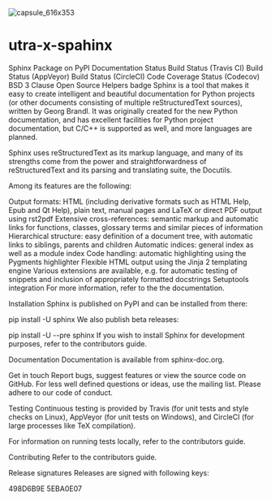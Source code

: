 ![capsule_616x353](https://user-images.githubusercontent.com/87700009/133917273-c15871a0-7321-4a17-9983-e7fe239b6ed1.jpg)
# utra-x-spahinx
Sphinx
Package on PyPI Documentation Status Build Status (Travis CI) Build Status (AppVeyor) Build Status (CircleCI) Code Coverage Status (Codecov) BSD 3 Clause Open Source Helpers badge
Sphinx is a tool that makes it easy to create intelligent and beautiful documentation for Python projects (or other documents consisting of multiple reStructuredText sources), written by Georg Brandl. It was originally created for the new Python documentation, and has excellent facilities for Python project documentation, but C/C++ is supported as well, and more languages are planned.

Sphinx uses reStructuredText as its markup language, and many of its strengths come from the power and straightforwardness of reStructuredText and its parsing and translating suite, the Docutils.

Among its features are the following:

Output formats: HTML (including derivative formats such as HTML Help, Epub and Qt Help), plain text, manual pages and LaTeX or direct PDF output using rst2pdf
Extensive cross-references: semantic markup and automatic links for functions, classes, glossary terms and similar pieces of information
Hierarchical structure: easy definition of a document tree, with automatic links to siblings, parents and children
Automatic indices: general index as well as a module index
Code handling: automatic highlighting using the Pygments highlighter
Flexible HTML output using the Jinja 2 templating engine
Various extensions are available, e.g. for automatic testing of snippets and inclusion of appropriately formatted docstrings
Setuptools integration
For more information, refer to the the documentation.

Installation
Sphinx is published on PyPI and can be installed from there:

pip install -U sphinx
We also publish beta releases:

pip install -U --pre sphinx
If you wish to install Sphinx for development purposes, refer to the contributors guide.

Documentation
Documentation is available from sphinx-doc.org.

Get in touch
Report bugs, suggest features or view the source code on GitHub.
For less well defined questions or ideas, use the mailing list.
Please adhere to our code of conduct.

Testing
Continuous testing is provided by Travis (for unit tests and style checks on Linux), AppVeyor (for unit tests on Windows), and CircleCI (for large processes like TeX compilation).

For information on running tests locally, refer to the contributors guide.

Contributing
Refer to the contributors guide.

Release signatures
Releases are signed with following keys:

498D6B9E
5EBA0E07
